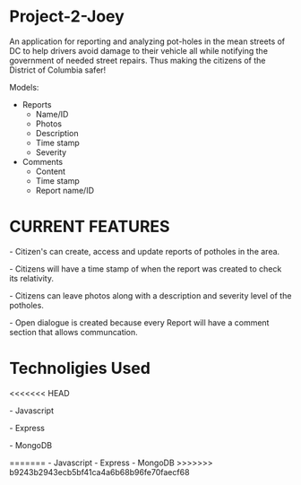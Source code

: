 # Project-2-Joey

An application for reporting and analyzing pot-holes in the mean streets of DC to help drivers avoid damage to their vehicle all while notifying the government of needed street repairs. Thus making the citizens of the District of Columbia safer!

Models:
- Reports
  - Name/ID
  - Photos
  - Description
  - Time stamp
  - Severity
- Comments
  - Content
  - Time stamp
  - Report name/ID

<h1>CURRENT FEATURES</h1>
<p>- Citizen's can create, access and update reports of potholes in the area.</p>
<p>- Citizens will have a time stamp of when the report was created to check its relativity.</p>
<p>- Citizens can leave photos along with a description and severity level of the potholes.</p>
<p>- Open dialogue is created because every Report will have a comment section that allows communcation.</p>

<h1>Technoligies Used</h1>
<<<<<<< HEAD
<p>- Javascript</p>
    <p>- Express</p>
    <p>- MongoDB</p>
=======
- Javascript
    - Express
    - MongoDB
>>>>>>> b9243b2943ecb5bf41ca4a6b68b96fe70faecf68
